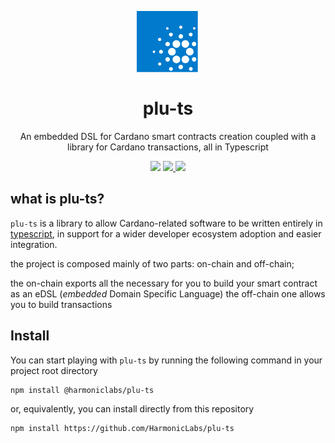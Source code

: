 <p align="center">
  <img width="100px" src="./assets/logo/plu-ts.svg" align="center"/>
  <h1 align="center">plu-ts</h1>
  <p align="center">An embedded DSL for Cardano smart contracts creation coupled with a library for Cardano transactions, all in Typescript</p>

  <p align="center">
    <img src="https://img.shields.io/github/commit-activity/m/harmonicpool/plu-ts?style=for-the-badge" />
    <a href="https://twitter.com/hlabs_tech">
      <img src="https://img.shields.io/twitter/follow/hlabs_tech?style=for-the-badge&logo=twitter" />
    </a>
    <a href="https://twitter.com/MicheleHarmonic">
      <img src="https://img.shields.io/twitter/follow/MicheleHarmonic?style=for-the-badge&logo=twitter" />
    </a>
  </p>
</p>

## what is plu-ts?

`plu-ts` is a library to allow Cardano-related software to be written entirely in [typescript](https://www.typescriptlang.org/), in support for a wider developer ecosystem adoption and easier integration.

the project is composed mainly of two parts: on-chain and off-chain;

the on-chain exports all the necessary for you to build your smart contract as an eDSL (_embedded_ Domain Specific Language)
the off-chain one allows you to build transactions 

## Install

You can start playing with `plu-ts` by running the following command in your project root directory
```
npm install @harmoniclabs/plu-ts
```
or, equivalently, you can install directly from this repository
```
npm install https://github.com/HarmonicLabs/plu-ts
```

